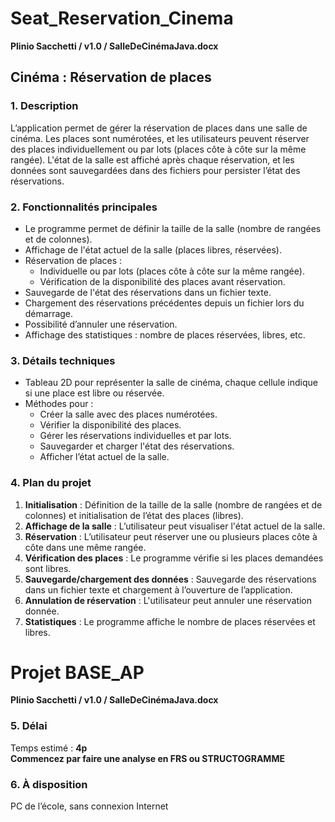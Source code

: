 # Seat_Reservation_Cinema
**Plinio Sacchetti / v1.0 / SalleDeCinémaJava.docx**  

## Cinéma : Réservation de places  

### 1. Description  
L’application permet de gérer la réservation de places dans une salle de cinéma. Les places sont numérotées, et les utilisateurs peuvent réserver des places individuellement ou par lots (places côte à côte sur la même rangée). L'état de la salle est affiché après chaque réservation, et les données sont sauvegardées dans des fichiers pour persister l’état des réservations.  

### 2. Fonctionnalités principales  
- Le programme permet de définir la taille de la salle (nombre de rangées et de colonnes).  
- Affichage de l'état actuel de la salle (places libres, réservées).  
- Réservation de places :  
  - Individuelle ou par lots (places côte à côte sur la même rangée).  
  - Vérification de la disponibilité des places avant réservation.  
- Sauvegarde de l'état des réservations dans un fichier texte.  
- Chargement des réservations précédentes depuis un fichier lors du démarrage.  
- Possibilité d’annuler une réservation.  
- Affichage des statistiques : nombre de places réservées, libres, etc.  

### 3. Détails techniques  
- Tableau 2D pour représenter la salle de cinéma, chaque cellule indique si une place est libre ou réservée.  
- Méthodes pour :  
  - Créer la salle avec des places numérotées.  
  - Vérifier la disponibilité des places.  
  - Gérer les réservations individuelles et par lots.  
  - Sauvegarder et charger l'état des réservations.  
  - Afficher l’état actuel de la salle.  

### 4. Plan du projet  
1. **Initialisation** : Définition de la taille de la salle (nombre de rangées et de colonnes) et initialisation de l’état des places (libres).  
2. **Affichage de la salle** : L’utilisateur peut visualiser l'état actuel de la salle.  
3. **Réservation** : L’utilisateur peut réserver une ou plusieurs places côte à côte dans une même rangée.  
4. **Vérification des places** : Le programme vérifie si les places demandées sont libres.  
5. **Sauvegarde/chargement des données** : Sauvegarde des réservations dans un fichier texte et chargement à l’ouverture de l’application.  
6. **Annulation de réservation** : L'utilisateur peut annuler une réservation donnée.  
7. **Statistiques** : Le programme affiche le nombre de places réservées et libres.  

# Projet BASE_AP  
**Plinio Sacchetti / v1.0 / SalleDeCinémaJava.docx**  

### 5. Délai  
Temps estimé : **4p**  
**Commencez par faire une analyse en FRS ou STRUCTOGRAMME**  

### 6. À disposition  
PC de l’école, sans connexion Internet  



